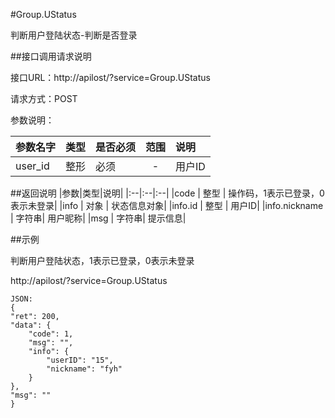 #Group.UStatus

判断用户登陆状态-判断是否登录

##接口调用请求说明

接口URL：http://apilost/?service=Group.UStatus

请求方式：POST

参数说明：

|参数名字|类型|是否必须|范围|说明|
|:--|:--|:--|:--:|:--|
|user_id|整形|必须|-|用户ID|

##返回说明
|参数|类型|说明|
|:--|:--|:--|
|code           | 整型 | 操作码，1表示已登录，0表示未登录|
|info           | 对象 | 状态信息对象|
|info.id       |  整型 | 用户ID|
|info.nickname |  字符串| 用户昵称|
|msg            | 字符串| 提示信息|

##示例

判断用户登陆状态，1表示已登录，0表示未登录

http://apilost/?service=Group.UStatus

    JSON:
    {
    "ret": 200,
    "data": {
        "code": 1,
        "msg": "",
        "info": {
            "userID": "15",
            "nickname": "fyh"
        }
    },
    "msg": ""
    }

